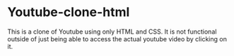 # Youtube-clone-html
 This is a clone of Youtube using only HTML and CSS.
It is not functional outside of just being able to access the actual youtube video by clicking on it.